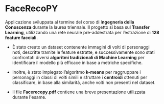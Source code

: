 # FaceRecoPY
Applicazione sviluppata al termine del corso di **Ingegneria della Conoscenza** durante la laurea triennale.
Il progetto si basa sul **Transfer Learning**, utilizzando una rete neurale pre-addestrata per l’estrazione di **128 feature facciali**.

- È stato creato un dataset contenente immagini di volti di personaggi noti, descritte tramite le feature estratte, e successivamente sono stati confrontati diversi **algoritmi tradizionali di Machine Learning** per identificare il modello più efficace in base a metriche specifiche.

- Inoltre, è stato impiegato l’algoritmo **k-means** per raggruppare i personaggi in classi di volti simili e sfruttare i **centroidi** ottenuti per classificare, in base alla similarità, anche volti non presenti nel dataset.

- Il file **Facerecopy.pdf** contiene una breve presentazione utilizzata durante l'esame.
